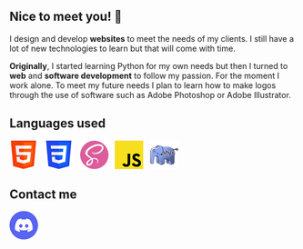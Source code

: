 ## Nice to meet you! 👋

<!--
**carl-fg/carl-fg** is a ✨ _special_ ✨ repository because its `README.md` (this file) appears on your GitHub profile.

Here are some ideas to get you started:

- 🔭 I’m currently working on ...
- 🌱 I’m currently learning ...
- 👯 I’m looking to collaborate on ...
- 🤔 I’m looking for help with ...
- 💬 Ask me about ...
- 📫 How to reach me: ...
- 😄 Pronouns: ...
- ⚡ Fun fact: ...
-->

I design and develop **websites** to meet the needs of my clients. I still have a lot of new technologies to learn but that will come with time.

**Originally**, I started learning Python for my own needs but then I turned to **web** and **software development** to follow my passion. For the moment I work alone. To meet my future needs I plan to learn how to make logos through the use of software such as Adobe Photoshop or Adobe Illustrator.

## Languages used

![html](https://github.com/carl-fg/carl-fg/blob/main/img/html.png) &nbsp; ![css](https://github.com/carl-fg/carl-fg/blob/main/img/css.png) &nbsp; ![sass](https://github.com/carl-fg/carl-fg/blob/main/img/sass.png) &nbsp; ![js](https://github.com/carl-fg/carl-fg/blob/main/img/js.png) &nbsp; ![php](https://github.com/carl-fg/carl-fg/blob/main/img/php.png)

## Contact me

[![discord](https://github.com/carl-fg/carl-fg/blob/main/img/discord.png)](https://discord.com)
